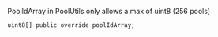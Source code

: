 PoolIdArray in PoolUtils only allows a max of uint8 (256 pools)

```solidity
uint8[] public override poolIdArray;
```
